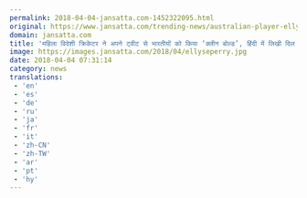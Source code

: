 ```yaml
---
permalink: 2018-04-04-jansatta.com-1452322095.html
original: https://www.jansatta.com/trending-news/australian-player-ellyse-perry-tweet-in-hindi-see-twitterati-reaction/621052/
domain: jansatta.com
title: 'महिला विदेशी क्रिकेटर ने अपने ट्वीट से भारतीयों को किया ‘क्लीन बोल्ड’, हिंदी में लिखी दिल छू लेने वाली बात'
image: https://images.jansatta.com/2018/04/ellyseperry.jpg
date: 2018-04-04 07:31:14
category: news
translations: 
 - 'en'
 - 'es'
 - 'de'
 - 'ru'
 - 'ja'
 - 'fr'
 - 'it'
 - 'zh-CN'
 - 'zh-TW'
 - 'ar'
 - 'pt'
 - 'hy'
---
```


